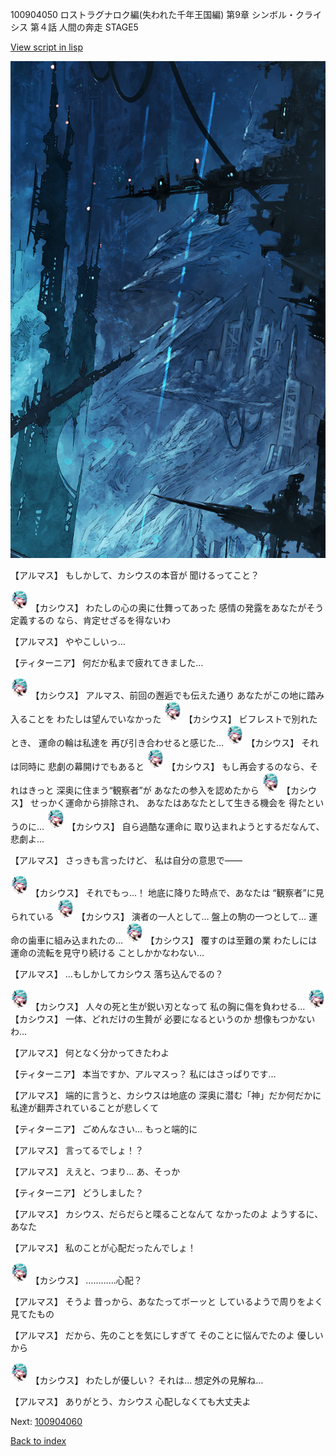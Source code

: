 100904050 ロストラグナロク編(失われた千年王国編) 第9章 シンボル・クライシス 第４話 人間の奔走 STAGE5

[View script in lisp](../scripts/100904050.txt)

![underground_world_1.png](../images/backgrounds/underground_world_1.png)

【アルマス】
もしかして、カシウスの本音が
聞けるってこと？

<img src="../images/units/3303111.png" alt="3303111.png" height="34"/>
【カシウス】
わたしの心の奥に仕舞ってあった
感情の発露をあなたがそう定義するの
なら、肯定せざるを得ないわ

【アルマス】
ややこしいっ…

【ティターニア】
何だか私まで疲れてきました…

<img src="../images/units/3303111.png" alt="3303111.png" height="34"/>
【カシウス】
アルマス、前回の邂逅でも伝えた通り
あなたがこの地に踏み入ることを
わたしは望んでいなかった

<img src="../images/units/3303111.png" alt="3303111.png" height="34"/>
【カシウス】
ビフレストで別れたとき、
運命の輪は私達を
再び引き合わせると感じた…

<img src="../images/units/3303111.png" alt="3303111.png" height="34"/>
【カシウス】
それは同時に
悲劇の幕開けでもあると

<img src="../images/units/3303111.png" alt="3303111.png" height="34"/>
【カシウス】
もし再会するのなら、それはきっと
深奥に住まう“観察者”が
あなたの参入を認めたから

<img src="../images/units/3303111.png" alt="3303111.png" height="34"/>
【カシウス】
せっかく運命から排除され、
あなたはあなたとして生きる機会を
得たというのに…

<img src="../images/units/3303111.png" alt="3303111.png" height="34"/>
【カシウス】
自ら過酷な運命に
取り込まれようとするだなんて、
悲劇よ…

【アルマス】
さっきも言ったけど、
私は自分の意思で――

<img src="../images/units/3303111.png" alt="3303111.png" height="34"/>
【カシウス】
それでもっ…！
地底に降りた時点で、あなたは
“観察者”に見られている

<img src="../images/units/3303111.png" alt="3303111.png" height="34"/>
【カシウス】
演者の一人として…
盤上の駒の一つとして…
運命の歯車に組み込まれたの…

<img src="../images/units/3303111.png" alt="3303111.png" height="34"/>
【カシウス】
覆すのは至難の業
わたしには運命の流転を見守り続ける
ことしかかなわない…

【アルマス】
…もしかしてカシウス
落ち込んでるの？

<img src="../images/units/3303111.png" alt="3303111.png" height="34"/>
【カシウス】
人々の死と生が鋭い刃となって
私の胸に傷を負わせる…

<img src="../images/units/3303111.png" alt="3303111.png" height="34"/>
【カシウス】
一体、どれだけの生贄が
必要になるというのか
想像もつかないわ…

【アルマス】
何となく分かってきたわよ

【ティターニア】
本当ですか、アルマスっ？
私にはさっぱりです…

【アルマス】
端的に言うと、カシウスは地底の
深奥に潜む「神」だか何だかに
私達が翻弄されていることが悲しくて

【ティターニア】
ごめんなさい…
もっと端的に

【アルマス】
言ってるでしょ！？

【アルマス】
ええと、つまり…
あ、そっか

【ティターニア】
どうしました？

【アルマス】
カシウス、だらだらと喋ることなんて
なかったのよ
ようするに、あなた

【アルマス】
私のことが心配だったんでしょ！

<img src="../images/units/3303111.png" alt="3303111.png" height="34"/>
【カシウス】
…………心配？

【アルマス】
そうよ
昔っから、あなたってボーッと
しているようで周りをよく見てたもの

【アルマス】
だから、先のことを気にしすぎて
そのことに悩んでたのよ
優しいから

<img src="../images/units/3303111.png" alt="3303111.png" height="34"/>
【カシウス】
わたしが優しい？
それは…
想定外の見解ね…

【アルマス】
ありがとう、カシウス
心配しなくても大丈夫よ

Next: [100904060](100904060.md)

[Back to index](index.md)
